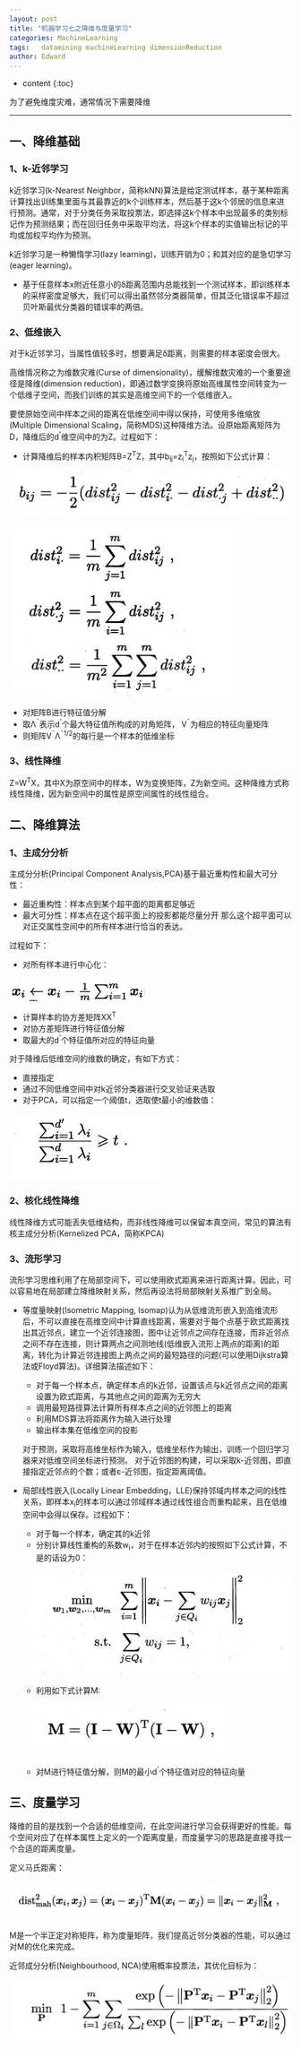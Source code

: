 ```yaml
---
layout: post
title: "机器学习七之降维与度量学习"
categories: MachineLearning
tags:   datamining machineLearning dimensionReduction
author: Edward
---
```


* content
{:toc}

为了避免维度灾难，通常情况下需要降维

--------------------

## 一、降维基础

### 1、k-近邻学习

k近邻学习(k-Nearest Neighbor，简称kNN)算法是给定测试样本，基于某种距离计算找出训练集里面与其最靠近的k个训练样本，然后基于这k个邻居的信息来进行预测。通常，对于分类任务采取投票法，即选择这k个样本中出现最多的类别标记作为预测结果；而在回归任务中采取平均法，将这k个样本的实值输出标记的平均或加权平均作为预测。

k近邻学习是一种懒惰学习(lazy learning)，训练开销为0；和其对应的是急切学习(eager learning)。

- 基于任意样本x附近任意小的&delta;距离范围内总能找到一个测试样本，即训练样本的采样密度足够大，我们可以得出虽然邻分类器简单，但其泛化错误率不超过贝叶斯最优分类器的错误率的两倍。

### 2、低维嵌入

对于k近邻学习，当属性值较多时，想要满足&delta;距离，则需要的样本密度会很大。

高维情况称之为维数灾难(Curse of dimensionality)，缓解维数灾难的一个重要途径是降维(dimension reduction)，即通过数学变换将原始高维属性空间转变为一个低维子空间，而我们训练的其实是高维空间下的一个低维嵌入。

要使原始空间中样本之间的距离在低维空间中得以保持，可使用多维缩放(Multiple Dimensional Scaling，简称MDS)这种降维方法。设原始距离矩阵为D，降维后的d<sup>'</sup>维空间中的为Z。过程如下：

- 计算降维后的样本内积矩阵B=Z<sup>T</sup>Z，其中b<sub>ij</sub>=z<sub>i</sub><sup>T</sup>z<sub>j</sub>，按照如下公式计算：

![内积矩阵计算1](https://raw.githubusercontent.com/isEdwardTang/Blog/gh-pages/images/internal-square-cal-1.JPG)<br />

![内积矩阵计算2](https://raw.githubusercontent.com/isEdwardTang/Blog/gh-pages/images/internal-square-cal-2.JPG)

- 对矩阵B进行特征值分解
- 取&Lambda;<sup>&tilde;</sup>表示d<sup>'</sup>个最大特征值所构成的对角矩阵， V<sup>&tilde;</sup>为相应的特征向量矩阵
- 则矩阵V<sup>&tilde;</sup>&Lambda;<sup>&tilde;1/2</sup>的每行是一个样本的低维坐标

### 3、线性降维

Z=W<sup>T</sup>X，其中X为原空间中的样本，W为变换矩阵，Z为新空间。这种降维方式称线性降维，因为新空间中的属性是原空间属性的线性组合。

## 二、降维算法

### 1、主成分分析

主成分分析(Principal Component Analysis,PCA)基于最近重构性和最大可分性：
- 最近重构性：样本点到某个超平面的距离都足够近
- 最大可分性：样本点在这个超平面上的投影都能尽量分开
那么这个超平面可以对正交属性空间中的所有样本进行恰当的表达。

过程如下：
- 对所有样本进行中心化：

![样本中心化](https://raw.githubusercontent.com/isEdwardTang/Blog/gh-pages/images/sample-centralization.JPG)

- 计算样本的协方差矩阵XX<sup>T</sup>
- 对协方差矩阵进行特征值分解
- 取最大的d<sup>'</sup>个特征值所对应的特征向量

对于降维后低维空间的维数的确定，有如下方式：
- 直接指定
- 通过不同低维空间中对k近邻分类器进行交叉验证来选取
- 对于PCA，可以指定一个阈值t，选取使t最小的维数值：

![重构阈值](https://raw.githubusercontent.com/isEdwardTang/Blog/gh-pages/images/rebuild-threshold.JPG)

### 2、核化线性降维

线性降维方式可能丢失低维结构，而非线性降维可以保留本真空间，常见的算法有核主成分分析(Kernelized PCA，简称KPCA)

### 3、流形学习

流形学习思维利用了在局部空间下，可以使用欧式距离来进行距离计算。因此，可以容易地在局部建立降维映射关系，然后再设法将局部映射关系推广到全局。

- 等度量映射(Isometric Mapping, Isomap)认为从低维流形嵌入到高维流形后，不可以直接在高维空间中计算直线距离，需要对于每个点基于欧式距离找出其近邻点，建立一个近邻连接图，图中让近邻点之间存在连接，而非近邻点之间不存在连接，则计算两点之间测地线(低维嵌入流形上两点的距离)的距离，转化为计算近邻连接图上两点之间的最短路径的问题(可以使用Dijkstra算法或Floyd算法)。详细算法描述如下：
    - 对于每一个样本点，确定样本点的k近邻，设置该点与k近邻点之间的距离设置为欧式距离，与其他点之间的距离为无穷大
    - 调用最短路径算法计算所有样本点之间的近邻图上的距离
    - 利用MDS算法将距离作为输入进行处理
    - 输出样本集在低维空间的投影

    对于预测，采取将高维坐标作为输入，低维坐标作为输出，训练一个回归学习器来对低维空间坐标进行预测。
    对于近邻图的构建，可以采取k-近邻图，即直接指定近邻点的个数；或者&epsilon;-近邻图，指定距离阈值。

- 局部线性嵌入(Locally Linear Embedding，LLE)保持邻域内样本之间的线性关系，即样本x<sub>i</sub>的样本可以通过邻域样本通过线性组合而重构起来，且在低维空间中会得以保存。过程如下：
    - 对于每一个样本，确定其的k近邻
    - 分别计算线性重构的系数w<sub>i</sub>，对于在样本近邻内的按照如下公式计算，不是的话设为0：

    ![线性重构系数](https://raw.githubusercontent.com/isEdwardTang/Blog/gh-pages/images/linear-rebuild-ratio.JPG)

    - 利用如下式计算M:

    ![LLE算法特征矩阵](https://raw.githubusercontent.com/isEdwardTang/Blog/gh-pages/images/LLE-feature-matrix.JPG)

    - 对M进行特征值分解，则M的最小d<sup>'</sup>个特征值对应的特征向量

## 三、度量学习

降维的目的是找到一个合适的低维空间，在此空间进行学习会获得更好的性能。每个空间对应了在样本属性上定义的一个距离度量，而度量学习的思路是直接寻找一个合适的距离度量。

定义马氏距离：

![马氏距离](https://raw.githubusercontent.com/isEdwardTang/Blog/gh-pages/images/Mahalanobis-distance.JPG)

M是一个半正定对称矩阵，称为度量矩阵，我们提高近邻分类器的性能，可以通过对M的优化来完成。

近邻成分分析(Neighbourhood, NCA)使用概率投票法，其优化目标为：

![NCA优化目标](https://raw.githubusercontent.com/isEdwardTang/Blog/gh-pages/images/NCA-target.JPG)

